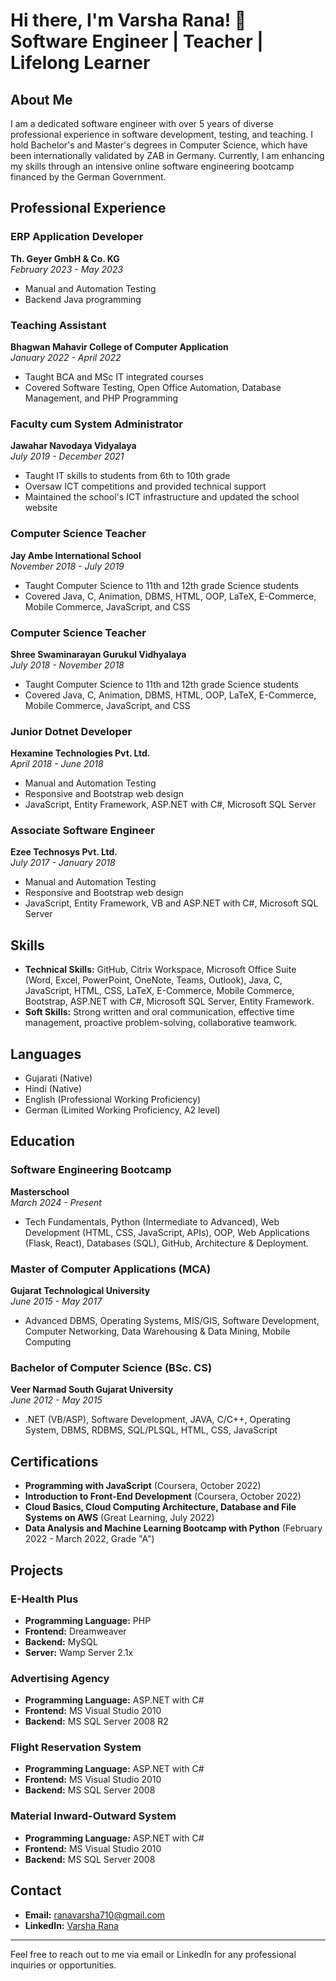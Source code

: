 # Hi there, I'm Varsha Rana! 👋  Software Engineer | Teacher | Lifelong Learner

## About Me
I am a dedicated software engineer with over 5 years of diverse professional experience in software development, testing, and teaching. I hold Bachelor's and Master's degrees in Computer Science, which have been internationally validated by ZAB in Germany. Currently, I am enhancing my skills through an intensive online software engineering bootcamp financed by the German Government.

## Professional Experience
### ERP Application Developer
**Th. Geyer GmbH & Co. KG**  
*February 2023 - May 2023*  
- Manual and Automation Testing
- Backend Java programming

### Teaching Assistant
**Bhagwan Mahavir College of Computer Application**  
*January 2022 - April 2022*  
- Taught BCA and MSc IT integrated courses
- Covered Software Testing, Open Office Automation, Database Management, and PHP Programming

### Faculty cum System Administrator
**Jawahar Navodaya Vidyalaya**  
*July 2019 - December 2021*  
- Taught IT skills to students from 6th to 10th grade
- Oversaw ICT competitions and provided technical support
- Maintained the school's ICT infrastructure and updated the school website

### Computer Science Teacher
**Jay Ambe International School**  
*November 2018 - July 2019*  
- Taught Computer Science to 11th and 12th grade Science students
- Covered Java, C, Animation, DBMS, HTML, OOP, LaTeX, E-Commerce, Mobile Commerce, JavaScript, and CSS

### Computer Science Teacher
**Shree Swaminarayan Gurukul Vidhyalaya**  
*July 2018 - November 2018*  
- Taught Computer Science to 11th and 12th grade Science students
- Covered Java, C, Animation, DBMS, HTML, OOP, LaTeX, E-Commerce, Mobile Commerce, JavaScript, and CSS

### Junior Dotnet Developer
**Hexamine Technologies Pvt. Ltd.**  
*April 2018 - June 2018*  
- Manual and Automation Testing
- Responsive and Bootstrap web design
- JavaScript, Entity Framework, ASP.NET with C#, Microsoft SQL Server

### Associate Software Engineer
**Ezee Technosys Pvt. Ltd.**  
*July 2017 - January 2018*  
- Manual and Automation Testing
- Responsive and Bootstrap web design
- JavaScript, Entity Framework, VB and ASP.NET with C#, Microsoft SQL Server

## Skills
- **Technical Skills:** GitHub, Citrix Workspace, Microsoft Office Suite (Word, Excel, PowerPoint, OneNote, Teams, Outlook), Java, C, JavaScript, HTML, CSS, LaTeX, E-Commerce, Mobile Commerce, Bootstrap, ASP.NET with C#, Microsoft SQL Server, Entity Framework.
- **Soft Skills:** Strong written and oral communication, effective time management, proactive problem-solving, collaborative teamwork.

## Languages
- Gujarati (Native)
- Hindi (Native)
- English (Professional Working Proficiency)
- German (Limited Working Proficiency, A2 level)

## Education
### Software Engineering Bootcamp
**Masterschool**  
*March 2024 - Present*  
- Tech Fundamentals, Python (Intermediate to Advanced), Web Development (HTML, CSS, JavaScript, APIs), OOP, Web Applications (Flask, React), Databases (SQL), GitHub, Architecture & Deployment.

### Master of Computer Applications (MCA)
**Gujarat Technological University**  
*June 2015 - May 2017*  
- Advanced DBMS, Operating Systems, MIS/GIS, Software Development, Computer Networking, Data Warehousing & Data Mining, Mobile Computing

### Bachelor of Computer Science (BSc. CS)
**Veer Narmad South Gujarat University**  
*June 2012 - May 2015*  
- .NET (VB/ASP), Software Development, JAVA, C/C++, Operating System, DBMS, RDBMS, SQL/PLSQL, HTML, CSS, JavaScript

## Certifications
- **Programming with JavaScript** (Coursera, October 2022)
- **Introduction to Front-End Development** (Coursera, October 2022)
- **Cloud Basics, Cloud Computing Architecture, Database and File Systems on AWS** (Great Learning, July 2022)
- **Data Analysis and Machine Learning Bootcamp with Python** (February 2022 - March 2022, Grade "A")

## Projects
### E-Health Plus
- **Programming Language:** PHP
- **Frontend:** Dreamweaver
- **Backend:** MySQL
- **Server:** Wamp Server 2.1x

### Advertising Agency
- **Programming Language:** ASP.NET with C#
- **Frontend:** MS Visual Studio 2010
- **Backend:** MS SQL Server 2008 R2

### Flight Reservation System
- **Programming Language:** ASP.NET with C#
- **Frontend:** MS Visual Studio 2010
- **Backend:** MS SQL Server 2008

### Material Inward-Outward System
- **Programming Language:** ASP.NET with C#
- **Frontend:** MS Visual Studio 2010
- **Backend:** MS SQL Server 2008

## Contact
- **Email:** [ranavarsha710@gmail.com](mailto:ranavarsha710@gmail.com)
- **LinkedIn:** [Varsha Rana](https://www.linkedin.com/in/varsha-rana-bbab6b158)

---
Feel free to reach out to me via email or LinkedIn for any professional inquiries or opportunities.

